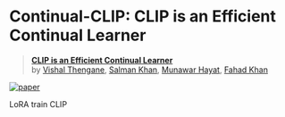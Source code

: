 
# Continual-CLIP: CLIP is an Efficient Continual Learner

> [**CLIP is an Efficient Continual Learner**](https://arxiv.org/abs/2210.03114)<br>
> by [Vishal Thengane](https://vgthengane.github.io/), [Salman Khan](https://salman-h-khan.github.io/), [Munawar Hayat](https://scholar.google.com.au/citations?user=Mx8MbWYAAAAJ&hl=en), [Fahad Khan](https://scholar.google.es/citations?user=zvaeYnUAAAAJ&hl=en)

[![paper](https://img.shields.io/badge/arXiv-2210.03114-<COLOR>.svg)](https://arxiv.org/abs/2210.03114)


LoRA train CLIP